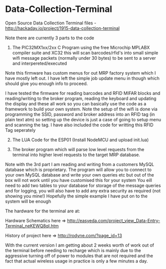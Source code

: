 Data-Collection-Terminal
========================

Open Source Data Collection Terminal files - http://hackaday.io/project/1915-data-collection-terminal


Note there are currently 3 parts to the code

1. The PIC32MX1xx/2xx C Program using the free Microchip MPLABX compiler suite and XC32 this will scan barcodes/rfid's into small simple wifi message packets (normally under 30 bytes) to be sent to a server and interpereted/executed

Note this firmware has custom menus for out MRP factory system which I have mostly left out. I have left the simple job update menu in though which should give you enough info to proceed.

I have tested the firmware for reading barcodes and RFID MIFAR blocks and reading/writing to the broker program, reading the keyboard and updating the display and these all work so you can basically use the code as a framework to build your own system. Note the setup of the wifi is done via programming the SSID, password and broker address into an RFID tag (in plain text atm) so setting up the device is just a case of going to setup menu and scanning the tag. I have also included the code for writting this RFID Tag seperately

2. The LUA Code for the ESP01 (Install NodeMCU and upload init.lua)

3. The broker program which will parse low level requests from the terminal into higher level requests to the target MRP database.

Note with the 3rd part I am reading and writing from a customers MySQL database which is proprietary. The program will allow you to connect to your own MySQL database and write your own queries etc but out of the box will not work until you have customised this for your system
You eill need to add two tables to your database for storage of the message queries and for logging, you will also have to add any extra security as required (not showing you mine!)
Hopefully the simple example I have put on to the system will be enough

The hardware for the terminal are at:

Hardware Schematics here => http://easyeda.com/project_view_Data-Entry-Terminal_neKEWQ8qI.htm

History of project here => http://rodyne.com/?page_id=13

With the current version I am getting about 2 weeks worth of work out of the terminal before needing to recharge which is mainly due to the aggressive turning off of power to modules that are not required and the fact that
actual wireless usage in practice is only a few minutes a day.
